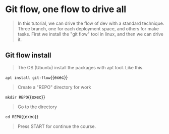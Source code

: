 # Git flow, one flow to drive all

> In this tutorial, we can drive the flow of dev with a standard technique.
> Three branch, one for each deployment space, and others for make tasks.
> First we install the "git flow" tool in linux, and then we can drive it.

## Git flow install

> The OS (Ubuntu) install the packages with apt tool. Like this.

` apt install git-flow `{{exec}}

> Create a "REPO" directory for work

` mkdir REPO `{{exec}}

> Go to the directory

` cd REPO `{{exec}}

> Press START for continue the course.

